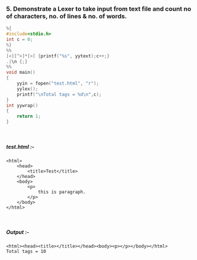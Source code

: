 ### 5. Demonstrate a Lexer to take input from text file and count no of characters, no. of lines & no. of words.

```c
%{
#include<stdio.h>
int c = 0;
%}
%%
[<][^>]*[>] {printf("%s", yytext);c++;}
.|\n {;}
%%
void main()
{
	yyin = fopen("test.html", "r");
	yylex();
	printf("\nTotal tags = %d\n",c);
}
int yywrap()
{ 
	return 1;
}
```

<br>

##### *test.html* :-

```
<html>
    <head>
        <title>Test</title>
    </head>
    <body>
        <p>
            this is paragraph.
        </p>
    </body>
</html>
```

<br>

##### *Output* :-

```
<html><head><title></title></head><body><p></p></body></html>
Total tags = 10
```